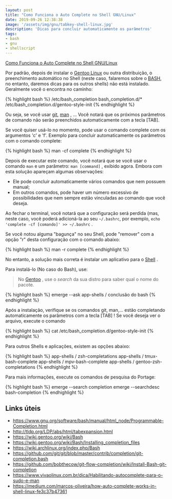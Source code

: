 ```yaml
---
layout: post
title: "Como Funciona o Auto Complete no Shell GNU/Linux"
date: 2019-09-26 12:38:38
image: '/assets/img/gnu/tabkey-shell-linux.jpg'
description: 'Dicas para concluir automaticamente os parâmetros'
tags:
- bash
- gnu
- shellscript
---
```


[Como Funciona o Auto Complete no Shell GNU/Linux](/assets/img/gnu/tabkey-shell-linux.jpg)

Por padrão, depois de instalar o [Gentoo Linux](http://cse.google.com.br/cse?cx=004473188612396442360:qs2ekmnkweq&q=Gentoo) ou outra distribuição, o preenchimento automático no Shell (neste caso, falaremos sobre o [BASH](https://terminalroot.com.br/bash/), no entanto, daremos dicas para os outros shells) não está instalado. Geralmente você o encontra no caminho:

{% highlight bash %}
/etc/bash_completion
bash_completion.d/*
/etc/bash_completion.d/gentoo-style-init
{% endhighlight %}

Ou seja, se você usar [git](https://terminalroot.com.br/git), [man](http://cse.google.com.br/cse?cx=004473188612396442360:qs2ekmnkweq&q=man) , … Você notará que os próximos parâmetros de comando não serão preenchidos automaticamente com a tecla [TAB].

Se você quiser usá-lo no momento, pode usar o comando complete com os argumentos 'c' e 'f'. Exemplo para concluir automaticamente os parâmetros com o comando complete:

{% highlight bash %}
man -cf complete
{% endhighlight %}

Depois de executar este comando, você notará que se você usar o comando `man` e um parâmetro: `man [command]` , exibido agora. Embora com esta solução apareçam algumas observações:

- Ele pode concluir automaticamente vários comandos que nem possuem manual;
- Em outros comandos, pode haver um número excessivo de possibilidades que nem sempre estão vinculadas ao comando que você deseja.

Ao fechar o terminal, você notará que a configuração será perdida (mas, neste caso, você poderá adicioná-la ao seu `~/.bashrc`, por exemplo, `echo 'complete -cf [comando]' >> ~/.bashrc` .

Se você notou alguma "bagunça" no seu Shell, pode "remover" com a opção "r" desta configuração com o comando abaixo:

{% highlight bash %}
man -r complete
{% endhighlight %}

No entanto, a solução mais correta é instalar um aplicativo para o [Shell](https://terminalroot.com.br/bash/) .

Para instalá-lo (No caso do Bash), use:

> No [Gentoo](https://gentoo.org/) , use o *search* da sua distro para saber qual o nome do pacote.	

{% highlight bash %}
emerge --ask app-shells / conclusão do bash
{% endhighlight %}

<script async src="https://pagead2.googlesyndication.com/pagead/js/adsbygoogle.js"></script>
<!-- Informat -->
<ins class="adsbygoogle"
     style="display:block"
     data-ad-client="ca-pub-2838251107855362"
     data-ad-slot="2327980059"
     data-ad-format="auto"
     data-full-width-responsive="true"></ins>
<script>
(adsbygoogle = window.adsbygoogle || []).push({});
</script>

Após a instalação, verifique se os comandos git, man,… estão completando automaticamente os parâmetros com a tecla [TAB] ! Se você deseja ver o arquivo, execute o comando

{% highlight bash %}
cat /etc/bash_completion.d/gentoo-style-init
{% endhighlight %}

Para outros Shells e aplicações, existem as opções abaixo:

{% highlight bash %}
app-shells / zsh-completations
app-shells / tmux-bash-complete
app-shells / mpv-bash-complete
app-shells / gentoo-zsh-completations
{% endhighlight %}

Para mais informações, execute os comandos de pesquisa do Portage:

{% highlight bash %}
emerge --search completion
emerge --searchdesc bash-completion
{% endhighlight %}

## Links úteis

+ <https://www.gnu.org/software/bash/manual/html_node/Programmable-Completion.html>
+ <http://tldp.org/LDP/abs/html/tabexpansion.html>
+ <https://wiki.gentoo.org/wiki/Bash>
+ <https://wiki.gentoo.org/wiki/Bash/Installing_completion_files>
+ <https://wiki.archlinux.org/index.php/Bash>
+ <https://github.com/git/git/blob/master/contrib/completion/git-completion.bash>
+ <https://github.com/bobthecow/git-flow-completion/wiki/Install-Bash-git-completion>
+ <https://www.vivaolinux.com.br/dica/Habilitando-autocomplete-para-o-sudo-e-man>
+ <https://medium.com/marcos-oliveira/how-auto-complete-works-in-shell-linux-fe3c37b47361>
    
